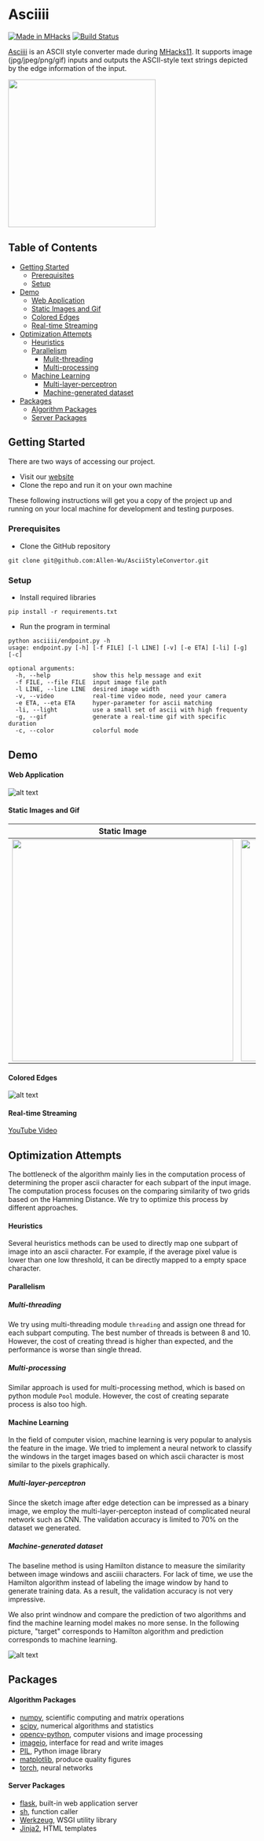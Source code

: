 # Asciiii

[![Made in MHacks](http://img.shields.io/badge/Made%20in-MHacks11-d41359.svg?style=flat)](https://mhacks.org)
[![Build Status](https://travis-ci.org/Allen-Wu/AsciiStyleConvertor.svg?branch=master)](https://travis-ci.org/Allen-Wu/AsciiStyleConvertor)

[Asciiii](https://asciiii.com) is an ASCII style converter made during [MHacks11](https://mhacks.org). It supports image (jpg/jpeg/png/gif) inputs and outputs the ASCII-style text strings depicted by the edge information of the input. 

<img src="https://github.com/Allen-Wu/AsciiStyleConvertor/blob/master/asciiii/data/demo/dataset.gif" width="300">

## Table of Contents

- [Getting Started](#getting-started)
  - [Prerequisites](#prerequisites)
  - [Setup](#setup)
- [Demo](#demo) 
  - [Web Application](#web-application)
  - [Static Images and Gif](#static-images-and-gif)
  - [Colored Edges](#colored-edges)
  - [Real-time Streaming](#real-time-streaming)
- [Optimization Attempts](#optimization-attempts)
  - [Heuristics](#heuristics)
  - [Parallelism](#parallelism)
    - [Mulit-threading](#multi-threading)
    - [Multi-processing](#multi-processing)
  - [Machine Learning](#machine-learning)
    - [Multi-layer-perceptron](#multi-layer-perceptron)
    - [Machine-generated dataset](#machine-generated-dataset)
- [Packages](#packages)
  - [Algorithm Packages](#algorithm-packages)
  - [Server Packages](#server-packages)
  

## Getting Started
There are two ways of accessing our project.

- Visit our [website](http://asciiii.com)
- Clone the repo and run it on your own machine

These following instructions will get you a copy of the project up and running on your local machine for development and testing purposes.

### Prerequisites

- Clone the GitHub repository

```
git clone git@github.com:Allen-Wu/AsciiStyleConvertor.git
```

### Setup

- Install required libraries

```
pip install -r requirements.txt
```

- Run the program in terminal

```
python asciiii/endpoint.py -h
usage: endpoint.py [-h] [-f FILE] [-l LINE] [-v] [-e ETA] [-li] [-g] [-c]

optional arguments:
  -h, --help            show this help message and exit
  -f FILE, --file FILE  input image file path
  -l LINE, --line LINE  desired image width
  -v, --video           real-time video mode, need your camera
  -e ETA, --eta ETA     hyper-parameter for ascii matching
  -li, --light          use a small set of ascii with high frequenty
  -g, --gif             generate a real-time gif with specific duration
  -c, --color           colorful mode

```

## Demo

#### Web Application
![alt text](https://github.com/Allen-Wu/Asciiii/blob/master/asciiii/data/demo/web.png)

#### Static Images and Gif

Static Image               |  Gif
:-------------------------:|:-------------------------:
<img src="https://github.com/Allen-Wu/AsciiStyleConvertor/blob/master/asciiii/data/demo/static_img.png" width="450">  |  <img src="https://github.com/Allen-Wu/AsciiStyleConvertor/blob/master/asciiii/data/demo/stream_gif.gif" width="450">

#### Colored Edges
![alt text](https://github.com/Allen-Wu/AsciiStyleConvertor/blob/master/asciiii/data/demo/color.jpg)

#### Real-time Streaming
[YouTube Video](https://youtu.be/psUTc6W8V98)


## Optimization Attempts
The bottleneck of the algorithm mainly lies in the computation process of determining the proper ascii character for each subpart of the input image. The computation process focuses on the comparing similarity of two grids based on the Hamming Distance. We try to optimize this process by different approaches.


#### Heuristics
Several heuristics methods can be used to directly map one subpart of image into an ascii character. For example, if the average pixel value is lower than one low threshold, it can be directly mapped to a empty space character.

#### Parallelism

##### Multi-threading
We try using multi-threading module `threading` and assign one thread for each subpart computing. The best number of threads is between 8 and 10. However, the cost of creating thread is higher than expected, and the performance is worse than single thread.

##### Multi-processing
Similar approach is used for multi-processing method, which is based on python module `Pool` module. However, the cost of creating separate process is also too high.


#### Machine Learning
In the field of computer vision, machine learning is very popular to analysis the feature in the image. We tried to implement a neural network to classify the windows in the target images based on which ascii character is most similar to the pixels graphically. 

##### Multi-layer-perceptron
Since the sketch image after edge detection can be impressed as a binary image, we employ the multi-layer-percepton instead of complicated neural network such as CNN. The validation accuracy is limited to 70% on the dataset we generated. 

##### Machine-generated dataset
The baseline method is using Hamilton distance to measure the similarity between image windows and asciiii characters. For lack of time, we use the Hamilton algorithm instead of labeling the image window by hand to generate training data. As a result, the validation accuracy is not very impressive. 

We also print windnow and compare the prediction of two algorithms and find the machine learning model makes no more sense. 
In the following picture, "target" corresponds to Hamilton algorithm and prediction corresponds to machine learning. 

![alt text](https://github.com/Allen-Wu/AsciiStyleConvertor/blob/master/asciiii/data/demo/12.png)

## Packages

#### Algorithm Packages
- [numpy](http://www.numpy.org/), scientific computing and matrix operations
- [scipy](https://www.scipy.org/), numerical algorithms and statistics
- [opencv-python](https://opencv-python-tutroals.readthedocs.io/en/latest/), computer visions and image processing
- [imageio](https://imageio.github.io/), interface for read and write images
- [PIL](https://pillow.readthedocs.io/), Python image library
- [matplotlib](https://matplotlib.org/), produce quality figures
- [torch](https://pytorch.org/), neural networks

#### Server Packages
- [flask](http://flask.pocoo.org/), built-in web application server
- [sh](https://amoffat.github.io/sh/), function caller
- [Werkzeug](http://werkzeug.pocoo.org/), WSGI utility library
- [Jinja2](http://jinja.pocoo.org/docs/2.10/), HTML templates

